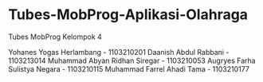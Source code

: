 # Tubes-MobProg-Aplikasi-Olahraga
Tubes MobProg Kelompok 4 

Yohanes Yogas Herlambang - 1103210201
Daanish Abdul Rabbani - 1103213014
Muhammad Abyan Ridhan Siregar - 1103210053
Augryes Farha Sulistya Negara - 1103210115
Muhammad Farrel Ahadi Tama - 1103210177
